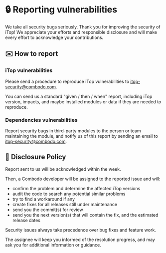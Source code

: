 # 🔒 Reporting vulnerabilities

We take all security bugs seriously. Thank you for improving the security of iTop! We appreciate your efforts and
responsible disclosure and will make every effort to acknowledge your contributions.


## ✉️ How to report

### iTop vulnerabilities
Please send a procedure to reproduce iTop vulnerabilities to [itop-security@combodo.com](mailto:itop-security@combodo.com).

You can send us a standard "given / then / when" report, including iTop version, impacts, and maybe installed modules or data if they are 
needed to reproduce.

### Dependencies vulnerabilities
Report security bugs in third-party modules to the person or team maintaining the module, and notify us of this report by sending an email 
to [itop-security@combodo.com](mailto:itop-security@combodo.com).



## 📆 Disclosure Policy

Report sent to us will be acknowledged within the week.

Then, a Combodo developer will be assigned to the reported issue and will:

* confirm the problem and determine the affected iTop versions
* audit the code to search any potential similar problems
* try to find a workaround if any
* create fixes for all releases still under maintenance
* send you the commit(s) for review
* send you the next version(s) that will contain the fix, and the estimated release dates

Security issues always take precedence over bug fixes and feature work.

The assignee will keep you informed of the resolution progress, and may ask you for additional information or guidance.
